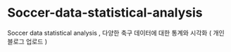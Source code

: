 # Soccer-data-statistical-analysis
Soccer data statistical analysis , 다양한 축구 데이터에 대한 통계와 시각화 ( 개인 블로그 업로드 )
